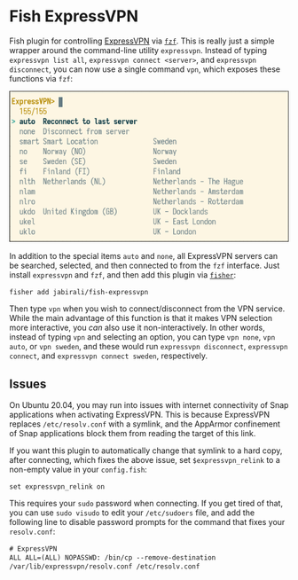 # Fish ExpressVPN

Fish plugin for controlling [ExpressVPN][1] via [`fzf`][2]. This is really just
a simple wrapper around the command-line utility `expressvpn`. Instead of typing 
`expressvpn list all`, `expressvpn connect <server>`, and `expressvpn disconnect`,
you can now use a single command `vpn`, which exposes these functions via `fzf`:

![screenshot](screenshot.png)

In addition to the special items `auto` and `none`, all ExpressVPN servers 
can be searched, selected, and then connected to from the `fzf` interface.
Just install `expressvpn` and `fzf`, and then add this plugin via [`fisher`][3]:

    fisher add jabirali/fish-expressvpn

Then type `vpn` when you wish to connect/disconnect from the VPN service.
While the main advantage of this function is that it makes VPN selection
more interactive, you *can* also use it non-interactively. In other words,
instead of typing `vpn` and selecting an option, you can type `vpn none`,
`vpn auto`, or `vpn sweden`, and these would run `expressvpn disconnect`,
`expressvpn connect`, and `expressvpn connect sweden`, respectively.

## Issues

On Ubuntu 20.04, you may run into issues with internet connectivity of
Snap applications when activating ExpressVPN. This is because ExpressVPN
replaces `/etc/resolv.conf` with a symlink, and the AppArmor confinement
of Snap applications block them from reading the target of this link. 

If you want this plugin to automatically change that symlink to a 
hard copy, after connecting, which fixes the above issue, set
`$expressvpn_relink` to a non-empty value in your `config.fish`:

    set expressvpn_relink on

This requires your `sudo` password when connecting. If you get tired
of that, you can use `sudo visudo` to edit your `/etc/sudoers` file,
and add the following line to disable password prompts for the
command that fixes your `resolv.conf`:

    # ExpressVPN
    ALL ALL=(ALL) NOPASSWD: /bin/cp --remove-destination /var/lib/expressvpn/resolv.conf /etc/resolv.conf

[1]: https://www.expressvpn.com/
[2]: https://github.com/junegunn/fzf
[3]: https://github.com/jorgebucaran/fisher
